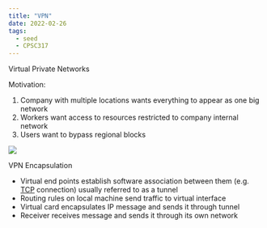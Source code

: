 ```yaml
---
title: "VPN"
date: 2022-02-26
tags:
  - seed
  - CPSC317
---
```


Virtual Private Networks

Motivation:

1. Company with multiple locations wants everything to appear as one big network
2. Workers want access to resources restricted to company internal network
3. Users want to bypass regional blocks

![](content/thoughts/images/VPN.jpeg)

VPN Encapsulation

- Virtual end points establish software association between them (e.g. [TCP](thoughts/TCP.md) connection) usually referred to as a tunnel
- Routing rules on local machine send traffic to virtual interface
- Virtual card encapsulates IP message and sends it through tunnel
- Receiver receives message and sends it through its own network
